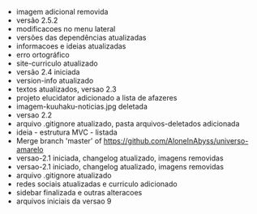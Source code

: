 - imagem adicional removida
- versão 2.5.2
- modificacoes no menu lateral
- versões das dependências atualizadas
- informacoes e ideias atualizadas
- erro ortográfico
- site-curriculo atualizado
- versão 2.4 iniciada
- version-info atualizado
- textos atualizados, versao 2.3
- projeto elucidator adicionado a lista de afazeres
- imagem-kuuhaku-noticias.jpg deletada
- versao 2.2
- arquivo .gitignore atualizado, pasta arquivos-deletados adicionada
- ideia - estrutura MVC - listada
- Merge branch 'master' of https://github.com/AloneInAbyss/universo-amarelo
- versao-2.1 iniciada, changelog atualizado, imagens removidas
- versao-2.1 iniciado, changelog atualizado, imagens removidas
- arquivo .gitignore atualizado
- redes sociais atualizadas e curriculo adicionado
- sidebar finalizada e outras alteracoes
- arquivos iniciais da versao 9